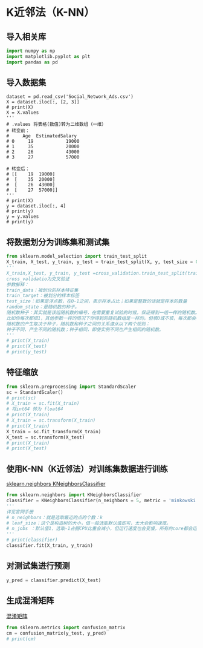 # K近邻法（K-NN）

## 导入相关库
```python
import numpy as np
import matplotlib.pyplot as plt
import pandas as pd
```

## 导入数据集
```
dataset = pd.read_csv('Social_Network_Ads.csv')
X = dataset.iloc[:, [2, 3]]
# print(X)
X = X.values
'''
# .values 将表格(数值)转为二维数组（一维）
# 转变前：
#     Age  EstimatedSalary
# 0     19            19000
# 1     35            20000
# 2     26            43000
# 3     27            57000

# 转变后：
# [[    19  19000]
#  [    35  20000]
#  [    26  43000]
#  [    27  57000]]
'''
# print(X)
y = dataset.iloc[:, 4]
# print(y)
y = y.values
# print(y)
```

## 将数据划分为训练集和测试集
```python
from sklearn.model_selection import train_test_split
X_train, X_test, y_train, y_test = train_test_split(X, y, test_size = 0.25,random_state = 0)
'''
X_train,X_test, y_train, y_test =cross_validation.train_test_split(train_data,train_target,test_size=0.4, random_state=0)
cross_validatio为交叉验证
参数解释：
train_data：被划分的样本特征集
train_target：被划分的样本标签
test_size：如果是浮点数，在0-1之间，表示样本占比；如果是整数的话就是样本的数量
random_state：是随机数的种子。
随机数种子：其实就是该组随机数的编号，在需要重复试验的时候，保证得到一组一样的随机数。
比如你每次都填1，其他参数一样的情况下你得到的随机数组是一样的。但填0或不填，每次都会不一样。
随机数的产生取决于种子，随机数和种子之间的关系遵从以下两个规则：
种子不同，产生不同的随机数；种子相同，即使实例不同也产生相同的随机数。
'''
# print(X_train)
# print(X_test)
# print(y_test)
```

## 特征缩放
```python
from sklearn.preprocessing import StandardScaler
sc = StandardScaler()
# print(sc)
# X_train = sc.fit(X_train)
# 将int64 转为 float64
# print(X_train)
# X_train = sc.transform(X_train)
# print(X_train)
X_train = sc.fit_transform(X_train)
X_test = sc.transform(X_test)
# print(X_train)
# print(X_test)
```

## 使用K-NN（K近邻法）对训练集数据进行训练
[sklearn.neighbors  KNeighborsClassifier](https://scikit-learn.org/stable/modules/generated/sklearn.neighbors.KNeighborsClassifier.html#sklearn.neighbors.KNeighborsClassifier.kneighbors)
```python
from sklearn.neighbors import KNeighborsClassifier
classifier = KNeighborsClassifier(n_neighbors = 5, metric = 'minkowski', p = 2)
'''
详见官网手册
# n_neighbors：就是选取最近的点的个数：k
# leaf_size：这个是构造树的大小，值一般选取默认值即可，太大会影响速度。
# n_jobs ：默认值1，选取-1占据CPU比重会减小，但运行速度也会变慢，所有的core都会运行。
'''
# print(classifier)
classifier.fit(X_train, y_train)
```

## 对测试集进行预测
```python
y_pred = classifier.predict(X_test)
```
## 生成混淆矩阵
[混淆矩阵](https://baike.baidu.com/item/混淆矩阵/10087822?fr=aladdin)
```python
from sklearn.metrics import confusion_matrix
cm = confusion_matrix(y_test, y_pred)
# print(cm)
```

